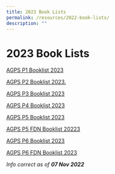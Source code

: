 ```yaml
---
title: 2023 Book Lists
permalink: /resources/2022-book-lists/
description: ""
---
```

2023 Book Lists
===============

[AGPS P1 Booklist 2023](/files/Booklist/2023/AGPS%20P1%20Booklist%2023.pdf)

[AGPS P2 Booklist 2023.](/files/Booklist/2023/AGPS%20P2%20Booklist%202023.pdf)  

[AGPS P3 Booklist 2023](/files/Booklist/2023/AGPS%20P3%20Booklist%202023.pdf)  

[AGPS P4 Booklist 2023](/files/Booklist/2023/AGPS%20P4%20Booklist%202023.pdf)

[AGPS P5 Booklist 2023](/files/Booklist/2023/AGPS%20P5%20Booklist%202023.pdf) 

[AGPS P5 FDN Booklist 20223](/files/Booklist/2023/AGPS%20P5%20FDN%20Booklist%202023.pdf)

[AGPS P6 Booklist 2023](/files/Booklist/2023/AGPS%20P6%20Booklist%202023.pdf)

[AGPS P6 FDN Booklist 2023](/files/Booklist/2023/AGPS%20P6%20FDN%20Booklist%202023.pdf)
  

  

  

_Info correct as of **07 Nov 2022**_